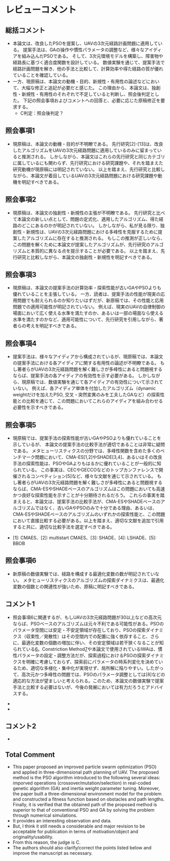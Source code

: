 # レビューコメント
## 総括コメント
- 本論文は、改良したPSOを提案し、UAVの3次元経路計画問題に適用している。
提案手法は、GAの操作や慣性パラメータの調整など、様々なアイディアを組み込んだPSOである。
そして、3次元環境モデルを構築し、障害物や経路長に基づく適合度関数を設計している。
数値実験を通じて、提案手法で経路計画問題を解き、他の手法と比較して、計算効率や得た経路の質が優れていることを確認している。
- 一方、現原稿は、本論文の動機・目的、新規性・有用性の論述などにおいて、大幅な修正と追記が必要だと感じた。
この理由から、本論文は、独創性・新規性・有用性のそれぞれで不足していると判断し、照会後判定とした。
下記の照会事項およびコメントへの回答と、必要に応じた原稿修正を要求する。
  - C判定：照会後判定？

## 照会事項1
- 現原稿は、本論文の動機・目的が不明瞭である。
先行研究[2]-[13]は、改良したアルゴリズムをUAVの3次元経路問題に適用しているのみに留まっていると推測される。
しかしながら、本論文はこれらの先行研究と同じカテゴリに属しているにも関わらず、先行研究における研究課題や、それを踏まえた研究動機が現原稿には明記されていない。
以上を踏まえ、先行研究と比較しながら、本論文が着目しているUAVの3次元経路問題における研究課題や動機を明記すべきである。

## 照会事項2
- 現原稿は、本論文の独創性・新規性の主張が不明瞭である。
先行研究と比べて本論文の新しい点として、問題の定式化、適用したアルゴリズム、得た経路のどこにあるのかが明記されていない。
しかしながら、私が見る限り、独創性・新規性は、UAVの3次元経路問題における多峰性を克服するために提案したアルゴリズムに存在すると推測される。
もしこの推測が正しいなら、この問題を解くために本論文が提案したアルゴリズムが、先行研究のアルゴリズムと本質的に異なる点を提示することが必要である。
以上を踏まえ、先行研究と比較しながら、本論文の独創性・新規性を明記すべきである。

## 照会事項3
- 現原稿は、本論文の提案手法の計算効率・探索性能が古いGAやPSOよりも優れていることを主張している。
一方、読者は、提案手法の性能が現実の応用問題でも耐えられるのか知りたいはずだが、新原稿では、その性能と応用問題での適用可能性が明記されていない。
例えば、現実のUAVの自律制御の場面において広く使える水準を満たすのか、あるいは一部の場面なら使える水準を満たすのかなど、適用可能性について、先行研究を引用しながら、著者らの考えを明記すべきである。

## 照会事項4
- 提案手法は、様々なアイディアから構成されているが、現原稿では、本論文の提案手法における各アイディアに関する有用性の論述が不明瞭である。
もし著者らがUAVの3次元経路問題を解く難しさが多峰性にあると問題視するならば、提案手法の各アイディアの有効性を示す必要がある。
しかしながら、現原稿では、数値実験を通じて各アイディアの有効性について示されていない。
例えば、各アイディア単体を付加したアルゴリズム（dynamic weightだけを加えたPSO, 交叉・突然変異のみを工夫したGAなど）の探索性能との比較を通じて、この問題においてこれらのアイディアを組み合わせる必要性を示すべきである。

## 照会事項5
- 現原稿では、提案手法の探索性能が古いGAやPSOよりも優れていることを示しているが、
本論文の提案手法の比較手法が適切であることは非常に疑問である。
メタヒューリスティクスの分野では、多峰性関数を含めた多くのベンチマーク問題において、CMA-ES[1,2]やSHADE[3,4]、あるいはその改良手法の探索性能は、PSOやGAよりもはるかに優れていることが一般的に知られている。
この事実は、CECやGECCOなどのトップカンファレンスで開催されるコンペティション[5]など、様々な文献を通じて示されている。
もし著者らがUAVの3次元経路問題を解く難しさが多峰性にあると問題視するならば、CMA-ESやSHADEベースのアルゴリズムはこの問題においても高速かつ良好な探索性能を示すことが十分期待されるだろう。
これらの事実を踏まえると、本論文は、提案手法の比較手法が、CMA-ESやSHADEベースのアルゴリズムではなく、古いGAやPSOのみで十分である理由、あるいは、CMA-ESやSHADEベースのアルゴリズムのいずれかの探索性能と、この問題において直接比較する必要がある。以上を踏まえ、適切な文献を追加で引用すると共に、適切な比較手法を選定すべきである。

- [1]: CMAES、[2]: multistart CMAES、[3]: SHADE、[4]: LSHADE、[5]: BBOB

## 照会事項6
- 新原稿の数値実験では、経路を構成する最適化変数の数が明記されていない。
メタヒューリスティクスのアルゴリズムの探索ダイナミクスは、最適化変数の個数との関連性が強いため、原稿に明記すべきである。


## コメント1
- 照会事項6に関連するが、もしUAVの3次元経路問題が30以上などの高次元ならば、PSOベースのアルゴリズムは元々不利である可能性がある。PSOのパラメータ空間には安定・不安定領域が存在しており、PSOの探索ダイナミクス（収束性／発散性）はその空間内での配置に強く依存すること、さらに、最適化変数の個数の増加に伴い、その安定領域は若干狭くなることが知られている[6]。Constriction Method[7]や本論文で使用されているIWAは、慣性パラメータの設定・調整方法だが、探索過程におけるPSOの探索ダイナミクスを明確に考慮しておらず、探索前にパラメータの時系列変化を決めているため、適切な多様化・集中化が実現せず、局所解に陥りやすい。したがって、高次元かつ多峰性の問題では、PSOのパラメータ調整としては[8]などの適応的な方法が望ましいと考えられる。このため、本論文の数値実験で提案手法と比較する必要はないが、今後の発展においては有力だろうとアドバイスする。

- [6]: PSO
- [7]: CM

## コメント2
- 

## Total Comment
- This paper proposed an improved particle swarm optimization (PSO) and applied in three-dimensional path planning of UAV. The proposed method is the PSO algorithm introduced to the following several ideas: imporved operations (crossover/mutation/selection) in real-coded genetic algorithm (GA) and inertia weight parameter tuning. Moreover, the paper built a three-dimensional environment model for the problem and constructed a fitness function based on obstacles and path lengths.
Finally, it is verified that the obtained path of the proposed method is superior to that of conventional PSO and GA by solving the problem through numerical simulations.
- It provides an interesting observation and data.
- But, I think it still needs a considerable and major revision to be acceptable for publication in terms of motivation/object and originality/usability.
- From this reason, the judge is C.
- The authors should also clarify/correct the points listed below and improve the manuscript as necessary.

